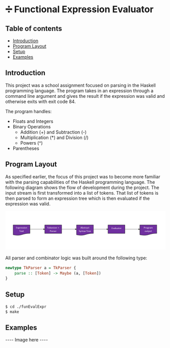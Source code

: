 #  :heavy_division_sign: Functional Expression Evaluator

## Table of contents
* [Introduction](#introduction)
* [Program Layout](#program-layout)
* [Setup](#setup)
* [Examples](#examples)

## Introduction
This project was a school assignment focused on parsing in the Haskell programming language. The program takes in an expression through a command line argument and gives the result if the expression was valid and otherwise exits with exit code 84.

The program handles:
* Floats and Integers
* Binary Operations
  * Addition (+) and Subtraction (-)
  * Multiplication (*) and Division (/)
  * Powers (^)
* Parentheses

## Program Layout

As specified earlier, the focus of this project was to become more familiar with the parsing capabilities of the Haskell programming language. The following diagram shows the flow of development during the project. The input stream is first transformed into a list of tokens. That list of tokens is then parsed to form an expression tree which is then evaluated if the expression was valid.

![program_flow](img/program-diagram.PNG)


All parser and combinator logic was built around the following type:
```haskell
newtype TkParser a = TkParser {
    parse :: [Token] -> Maybe (a, [Token])
}
```

## Setup
```
$ cd ./funEvalExpr
$ make
```

## Examples

---- Image here ----
